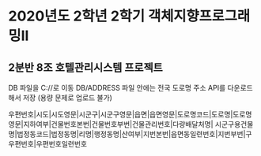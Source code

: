 # 2020년도 2학년 2학기 객체지향프로그래밍II
<h2 align=left>2분반 8조 호텔관리시스템 프로젝트</h2>


DB 파일을 C://로 이동
DB/ADDRESS 파일 안에는 전국 도로명 주소 API를 다운로드해서 저장 (용량 문제로 업로드 불가)

우편번호|시도|시도영문|시군구|시군구영문|읍면|읍면영문|도로명코드|도로명|도로명영문|지하여부|건물번호본번|건물번호부번|건물관리번호|다량배달처명|
시군구용건물명|법정동코드|법정동명|리명|행정동명|산여부|지번본번|읍면동일련번호|지번부번|구우편번호|우편번호일련번호

